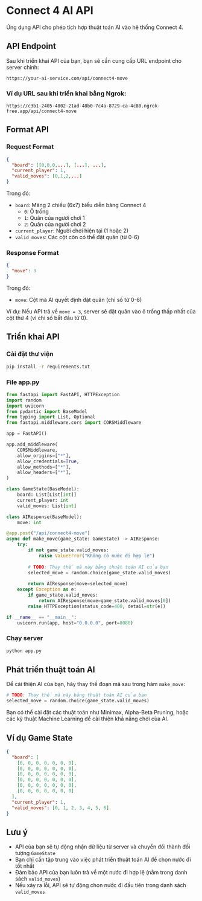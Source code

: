 # Connect 4 AI API

Ứng dụng API cho phép tích hợp thuật toán AI vào hệ thống Connect 4.

## API Endpoint

Sau khi triển khai API của bạn, bạn sẽ cần cung cấp URL endpoint cho server chính:
```
https://your-ai-service.com/api/connect4-move
```

### Ví dụ URL sau khi triển khai bằng Ngrok:
```
https://c3b1-2405-4802-21ad-48b0-7c4a-8729-ca-4c80.ngrok-free.app/api/connect4-move
```

## Format API

### Request Format
```json
{
  "board": [[0,0,0,...], [...], ...],
  "current_player": 1,
  "valid_moves": [0,1,2,...]
}
```

Trong đó:
- `board`: Mảng 2 chiều (6x7) biểu diễn bảng Connect 4
  - `0`: Ô trống
  - `1`: Quân của người chơi 1
  - `2`: Quân của người chơi 2
- `current_player`: Người chơi hiện tại (1 hoặc 2)
- `valid_moves`: Các cột còn có thể đặt quân (từ 0-6)

### Response Format
```json
{
  "move": 3
}
```

Trong đó:
- `move`: Cột mà AI quyết định đặt quân (chỉ số từ 0-6)

Ví dụ: Nếu API trả về `move = 3`, server sẽ đặt quân vào ô trống thấp nhất của cột thứ 4 (vì chỉ số bắt đầu từ 0).

## Triển khai API

### Cài đặt thư viện
```bash
pip install -r requirements.txt
```

### File app.py
```python
from fastapi import FastAPI, HTTPException
import random
import uvicorn
from pydantic import BaseModel
from typing import List, Optional
from fastapi.middleware.cors import CORSMiddleware

app = FastAPI()

app.add_middleware(
    CORSMiddleware,
    allow_origins=["*"],
    allow_credentials=True,
    allow_methods=["*"],
    allow_headers=["*"],
)

class GameState(BaseModel):
    board: List[List[int]]
    current_player: int
    valid_moves: List[int]

class AIResponse(BaseModel):
    move: int

@app.post("/api/connect4-move")
async def make_move(game_state: GameState) -> AIResponse:
    try:
        if not game_state.valid_moves:
            raise ValueError("Không có nước đi hợp lệ")
            
        # TODO: Thay thế mã này bằng thuật toán AI của bạn
        selected_move = random.choice(game_state.valid_moves)
        
        return AIResponse(move=selected_move)
    except Exception as e:
        if game_state.valid_moves:
            return AIResponse(move=game_state.valid_moves[0])
        raise HTTPException(status_code=400, detail=str(e))

if __name__ == "__main__":
    uvicorn.run(app, host="0.0.0.0", port=8080)
```

### Chạy server
```bash
python app.py
```


## Phát triển thuật toán AI

Để cải thiện AI của bạn, hãy thay thế đoạn mã sau trong hàm `make_move`:

```python
# TODO: Thay thế mã này bằng thuật toán AI của bạn
selected_move = random.choice(game_state.valid_moves)
```

Bạn có thể cài đặt các thuật toán như Minimax, Alpha-Beta Pruning, hoặc các kỹ thuật Machine Learning để cải thiện khả năng chơi của AI.

## Ví dụ Game State

```json
{
  "board": [
    [0, 0, 0, 0, 0, 0, 0],
    [0, 0, 0, 0, 0, 0, 0],
    [0, 0, 0, 0, 0, 0, 0],
    [0, 0, 0, 0, 0, 0, 0],
    [0, 0, 0, 0, 0, 0, 0],
    [0, 0, 0, 0, 0, 0, 0]
  ],
  "current_player": 1,
  "valid_moves": [0, 1, 2, 3, 4, 5, 6]
}
```

## Lưu ý

- API của bạn sẽ tự động nhận dữ liệu từ server và chuyển đổi thành đối tượng `GameState`
- Bạn chỉ cần tập trung vào việc phát triển thuật toán AI để chọn nước đi tốt nhất
- Đảm bảo API của bạn luôn trả về một nước đi hợp lệ (nằm trong danh sách `valid_moves`)
- Nếu xảy ra lỗi, API sẽ tự động chọn nước đi đầu tiên trong danh sách `valid_moves`
``` 
